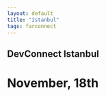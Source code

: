 ```yaml
---
layout: default
title: "Istanbul"
tags: farconnect
---
```


## DevConnect Istanbul

# November, 18th
